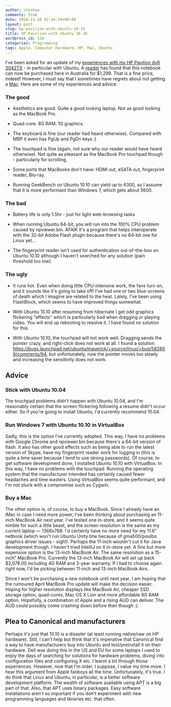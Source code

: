 ```yaml
---
author: steshaw
comments: true
date: 2010-11-28 02:44:29+00:00
layout: post
slug: hp-pavilion-with-ubuntu-10-10
title: HP Pavilion with Ubuntu 10.10
wordpress_id: 528
categories: Programming
tags: Apple, Computer Hardware, HP, Mac, Ubuntu
---
```


I've been asked for an update of my [experiences with my HP Pavilion dv6
3042TX](/posts/2010/05/22/stonking-new-laptop/) - in particular with Ubuntu.
A [reader](http://steshaw.org/posts/2010/05/22/stonking-new-laptop/#comment-2032899877)
has found that this notebook can now be purchased here in Australia for
$1,299. That is a fine price, indeed! However, I must say that I sometimes
have regrets about not getting a [Mac](http://www.apple.com/au/macbookpro/).
Here are some of my experiences and advice:


### The good

* Aesthetics are good. Quite a good looking laptop. Not as good looking as the
MacBook Pro.

* Quad-core. 8G RAM. 1G graphics.

* The keyboard is fine (our reader had heard otherwise). Compared with MBP
  it even has PgUp and PgDn keys :)

* The touchpad is fine (again, not sure why our reader would have heard
  otherwise). Not quite as pleasant as the MacBook Pro touchpad though -
  particularly for scrolling.

* Some ports that MacBooks don't have: HDMI out, eSATA out, fingerprint
  reader, Blu-ray.

* Running GeekBench on Ubuntu 10.10 can yield up to 6300, so I assume that it
  is more performant than Windows 7, which gets about 5600.


### The bad

* Battery life is only 1.5hr - just for light web-browsing tasks

* When running Ubuntu 64-bit, you will run into the 100% CPU problem caused
  by npviewer.bin. AFAIK it's a program that helps interoperate with the
  32-bit Adobe Flash plugin because there's no 64-bit one for Linux yet...

* The fingerprint reader isn't used for authentication out-of-the-box on
  Ubuntu 10.10 although I haven't searched for any solution (pain threshold
  too low).


### The ugly

* It runs hot. Even when doing little CPU-intensive work, the fans turn on, and
  it sounds like it's going to take off! I've had one or two blue-screens of
  death which I imagine are related to the heat. Lately, I've been using
  FlashBlock, which seems to have improved things somewhat.

* With Ubuntu 10.10 after resuming from hibernate I get odd graphics
flickering "effects" which is particularly bad when dragging or playing
video. You will end up rebooting to resolve it. I have found no solution for this.

* With Ubuntu 10.10, the touchpad will not work well. Dragging sends the pointer
  crazy, and right-click does not work at all. I found a solution
  <https://bugs.launchpad.net/ubuntu/maverick/+source/linux/+bug/582809/comments/94>,
  but unfortunately, now the pointer moves too slowly and increasing the
  sensitivity does not work.


## Advice

### Stick with Ubuntu 10.04

The touchpad problems didn't happen with Ubuntu 10.04, and I'm reasonably certain
that the screen flickering following a resume didn't occur either. So if you're
going to install Ubuntu, I'd currently recommend 10.04.

### Run Windows 7 with Ubuntu 10.10 in VirtualBox

Sadly, this is the option I've currently adopted. This way, I have no problems with
Google Chrome and npviewer.bin because there's a 64-bit version of flash.
It also has other good effects such as being able to run the latest version of
Skype, have my fingerprint reader work for logging in (this is quite a time
saver because I tend to use strong passwords). Of course, to get software
development done, I installed Ubuntu 10.10 with VirtualBox. In this way, I have
no problems with the touchpad. Running the operating system that the
manufacturer intended has certainly caused fewer headaches and time wasters.
Using VirtualBox seems quite performant, and I'm not stuck with a compromise
such as Cygwin.

### Buy a Mac

The other option is, of course, to buy a MacBook. Since I already have an iMac
in case I need more power, I've been thinking about purchasing an 11-inch MacBook
Air next year. I've tested one in-store, and it seems quite nimble for such a
little beast, and the screen resolution is the same as my current laptop —
1366x768. I'd certainly have no more need for my 11.6" netbook (which won't run
Ubuntu Unity btw because of gma500/poulbo graphics driver issues - sigh!).
Perhaps the 11-inch wouldn't cut it for Java development though. I haven't tried
IntelliJ on it in-store yet. A fine but more expensive option is the 13-inch
MacBook Air. The same resolution as a 15-inch" MacBook Pro. Currently the
13-inch
MacBook Air will set up back $2,078.00 including 4G RAM and 3-year warranty. If
I had to choose again right now, I'd be picking between 11-inch and 13-inch MacBook
Airs.

Since I won't be purchasing a new notebook until next year, I am hoping that
the rumoured April MacBook Pro update will make the decision easier. Hoping for
higher resolution displays like MacBook Air, cheaper SSD storage option,
quad-cores, Mac OS X Lion and more affordable 8G RAM option. Hopefully, a
combination of Apple and a rising AUD can deliver.  The AUD could possibly come
crashing down before then though :(.

## Plea to Canonical and manufacturers

Perhaps it's just that 10.10 is a disaster (at least running native/raw on HP
hardware). Still, I can't help but think that it's imperative that Canonical find a
way to have manufacturers buy into Ubuntu and test/preinstall it on their
hardware.
Dell was doing this in the US and EU for some laptops
I used to enjoy the days
of searching for solutions for hardware problems, diving into configuration
files and configuring X etc. I learnt a lot through those experiences. However,
now that I'm older, I suppose, I value my time more. I hear this argument from
Apple fanboys all the time. Unfortunately, it's true. I do think that Linux and
Ubuntu, in particular, is a better software development platform. The wealth of
software available using APT is a big part of that. Also, that APT uses binary
packages. Easy software installations aren't so important if you don't
experiment with new programming languages and libraries etc. that often.
